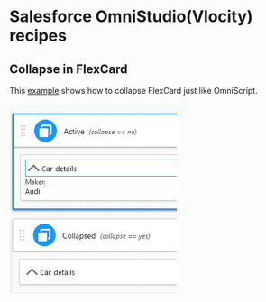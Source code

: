 # Salesforce OmniStudio(Vlocity) recipes

## Collapse in FlexCard
This [example](source/omnistudio/main/default/omniUiCard/CarSummary_ApexForcePtyLtd_1.ouc-meta.xml) shows how to collapse FlexCard just like OmniScript.

![FlexCard-CarSummary](document/img/FlexCard-CarSummary.png)